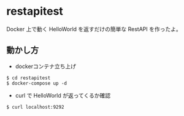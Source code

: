 # restapitest
Docker 上で動く HelloWorld を返すだけの簡単な RestAPI を作ったよ。

## 動かし方
- dockerコンテナ立ち上げ
```
$ cd restapitest
$ docker-compose up -d
```

- curl で HelloWorld が返ってくるか確認
```
$ curl localhost:9292
```
